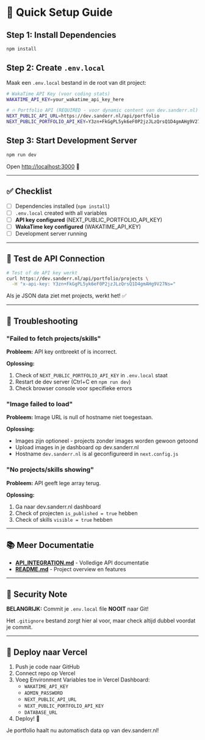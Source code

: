 # 🚀 Quick Setup Guide

## Step 1: Install Dependencies

```bash
npm install
```

## Step 2: Create `.env.local`

Maak een `.env.local` bestand in de root van dit project:

```bash
# WakaTime API Key (voor coding stats)
WAKATIME_API_KEY=your_wakatime_api_key_here

# 🔥 Portfolio API (REQUIRED - voor dynamic content van dev.sanderr.nl)
NEXT_PUBLIC_API_URL=https://dev.sanderr.nl/api/portfolio
NEXT_PUBLIC_PORTFOLIO_API_KEY=Y3zn+FkGgPL5yk6eF0P2jzJLzQrsQ1D4gmAHg9V27Ns=
```

## Step 3: Start Development Server

```bash
npm run dev
```

Open [http://localhost:3000](http://localhost:3000) 🎉

---

## ✅ Checklist

- [ ] Dependencies installed (`npm install`)
- [ ] `.env.local` created with all variables
- [ ] **API key configured** (NEXT_PUBLIC_PORTFOLIO_API_KEY)
- [ ] **WakaTime key configured** (WAKATIME_API_KEY)
- [ ] Development server running

---

## 🧪 Test de API Connection

```bash
# Test of de API key werkt
curl https://dev.sanderr.nl/api/portfolio/projects \
  -H "x-api-key: Y3zn+FkGgPL5yk6eF0P2jzJLzQrsQ1D4gmAHg9V27Ns="
```

Als je JSON data ziet met projects, werkt het! ✅

---

## 🚨 Troubleshooting

### "Failed to fetch projects/skills"

**Probleem:** API key ontbreekt of is incorrect.

**Oplossing:**
1. Check of `NEXT_PUBLIC_PORTFOLIO_API_KEY` in `.env.local` staat
2. Restart de dev server (Ctrl+C en `npm run dev`)
3. Check browser console voor specifieke errors

### "Image failed to load"

**Probleem:** Image URL is null of hostname niet toegestaan.

**Oplossing:**
- Images zijn optioneel - projects zonder images worden gewoon getoond
- Upload images in je dashboard op dev.sanderr.nl
- Hostname `dev.sanderr.nl` is al geconfigureerd in `next.config.js`

### "No projects/skills showing"

**Probleem:** API geeft lege array terug.

**Oplossing:**
1. Ga naar dev.sanderr.nl dashboard
2. Check of projecten `is_published = true` hebben
3. Check of skills `visible = true` hebben

---

## 📚 Meer Documentatie

- **[API_INTEGRATION.md](./API_INTEGRATION.md)** - Volledige API documentatie
- **[README.md](./README.md)** - Project overview en features

---

## 🔐 Security Note

**BELANGRIJK:** Commit je `.env.local` file **NOOIT** naar Git!

Het `.gitignore` bestand zorgt hier al voor, maar check altijd dubbel voordat je commit.

---

## 🚀 Deploy naar Vercel

1. Push je code naar GitHub
2. Connect repo op Vercel
3. Voeg Environment Variables toe in Vercel Dashboard:
   - `WAKATIME_API_KEY`
   - `ADMIN_PASSWORD`
   - `NEXT_PUBLIC_API_URL`
   - `NEXT_PUBLIC_PORTFOLIO_API_KEY`
   - `DATABASE_URL`
4. Deploy! 🎉

Je portfolio haalt nu automatisch data op van dev.sanderr.nl!

